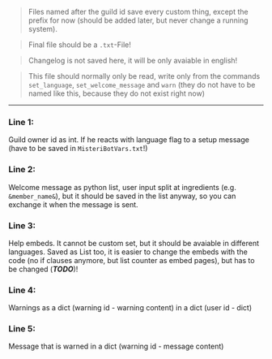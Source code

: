 > Files named after the guild id save every custom thing, except the prefix for now (should be added later, but never change a running system).

> Final file should be a ``.txt``-File!

> Changelog is not saved here, it will be only avaiable in english!

> This file should normally only be read, write only from the commands ``set_language``, ``set_welcome_message`` and ``warn`` (they do not have to be named like this, because they do not exist right now)

---

### Line 1:
Guild owner id as int. If he reacts with language flag to a setup message (have to be saved in ``MisteriBotVars.txt``!)

### Line 2:
Welcome message as python list, user input split at ingredients (e.g. ``&member_name&``), but it should be saved in the list anyway, so you can exchange it when the message is sent.

### Line 3:
Help embeds. It cannot be custom set, but it should be avaiable in different languages. Saved as List too, it is easier to change the embeds with the code (no if clauses anymore, but list counter as embed pages), but has to be changed (***TODO***)!

### Line 4:
Warnings as a dict (warning id - warning content) in a dict (user id - dict)

### Line 5:
Message that is warned in a dict (warning id - message content)
